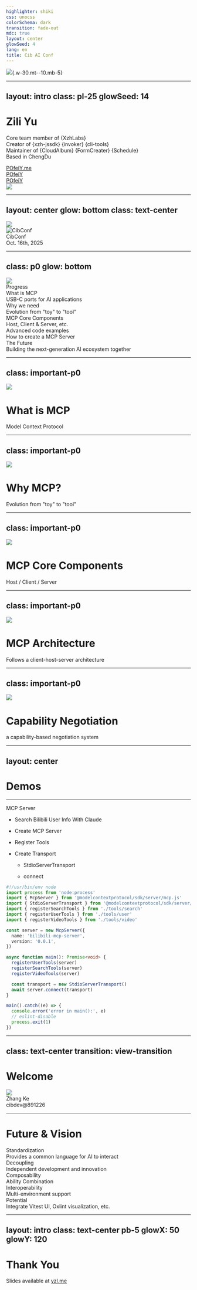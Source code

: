 ```yaml
---
highlighter: shiki
css: unocss
colorSchema: dark
transition: fade-out
mdc: true
layout: center
glowSeed: 4
lang: en
title: Cib AI Conf
---
```


![](/y-logo-animated.svg){.w-30.mt--10.mb-5}

---
layout: intro
class: pl-25
glowSeed: 14
---

<h1 font-serif>Zili Yu</h1>

<div class="[&>*]:important-leading-10 opacity-80">

Core team member of {XzhLabs}<br>
Creator of {xzh-jssdk} {invoker} {cli-tools}<br>
Maintainer of {CloudAlbum} {FormCreater} {Schedule}<br>
Based in ChengDu

</div>

<div my-10 w-min flex="~ gap-1" items-center justify-center>
  <div i-ri-user-3-line op50 ma text-xl />
  <div><a href="https://github.com/POfeiY" target="_blank" class="border-none! font-300">POfeiY.me</a></div>
  <div i-ri-github-line op50 ma text-xl ml4/>
  <div><a href="https://github.com/POfeiY" target="_blank" class="border-none! font-300">POfeiY</a></div>
  <div i-ri-twitter-x-line op50 ma text-xl ml4/>
  <div><a href="https://github.com/POfeiY" target="_blank" class="border-none! font-300">POfeiY</a></div>
</div>

<img src="https://avatars.githubusercontent.com/u/18592121?v=4" rounded-full w-35 abs-tr mt-32 mr-30 />

<!--
...

各位老师晚上好，很开心又在技术部落与大家相遇，先简单自我介绍下。

余自立，技术服务中心兴智汇团队前端应用开发工程师，负责团队内的通用组件建设和工具库开发等事项，目前办公地点是在成都会展场地，期待公司其他场地的老师出差来成都时可以约一个火锅局

接着我们开始今天的正题
-->

---
layout: center
glow: bottom
class: text-center
---

<img src="/dark.svg" w-140 />

<div abs-br mx-10 my-11 flex="~ gap-2 items-center" text-left op75>
  <img src="/anthropic-logo.svg" h-8 alt="CibConf">
  <div>
    <div text-lg>CibConf</div>
    <div text-xs opacity-75>Oct. 16th, 2025</div>
  </div>
</div>

<!--
**(讲者台词)**

AI火了这么几年，相信在座的同学都有思考，对于前端应用开发有没有合适的timing切入,很好的入场时机？

就社区生态环境来看：

“首先，**模型能力**出现了质的飞跃。像GPT-4、Claude Sonnet4、Gemini等这些模型，它们的理解和推理能力已经强大到可以作为我们日常开发的得力助手。”

“其次，**社区空前活跃**。无论你遇到什么问题，几乎都能在开源社区找到答案、工具或者灵感。”

“最后，也是最重要的，**工具链越来越成熟**。我们不再需要从零开始研究算法，而是可以像搭乐高一样，利用现成的工具快速构建出强大的AI应用。”

“所以，今天分享的目标很简单：和大家一起学习modelcontextprotocol协议和SDK，会后大家可以尝试把一个‘聪明的聊天机器人’，升级成一个能解决实际问题的‘智能助手’。

进而扩展AI应用研发的能力储备。

本次分享不涉及复杂的数学和算法，重点关注应用和实践。”

-->

---
class: p0
glow: bottom
---

<div class="grid grid-cols-[3fr_4fr] gap-4 h-full">

  <div ma flex="~ col gap-2 items-center">
    <img src="/dark.svg" w-80 />
    <div text-orange text-sm bg-orange:10 px2 rounded>Progress</div>
  </div>

  <div border="l main" h-full py10 flex="~ col gap-6 justify-center">
    <div flex="~ gap-2" relative v-click>
      <div i-material-symbols:check-circle text-green text-3xl ml--4.5 flex-none />
      <div flex="~ col gap-1">
        <div text-xl>What is MCP</div>
        <div op65 text-sm>
          USB-C ports for AI applications
        </div>
      </div>
    </div>
    <div flex="~ gap-2" relative v-click>
      <div i-material-symbols:check-circle text-green text-3xl ml--4.5 flex-none />
      <div flex="~ col gap-1">
        <div text-xl>Why we need</div>
        <div op65 text-sm>
          Evolution from "toy" to "tool"
        </div>
      </div>
    </div>
    <div flex="~ gap-2" relative v-click>
      <div i-material-symbols:build-circle text-orange text-3xl ml--4.5 flex-none />
      <div flex="~ col gap-1">
        <div text-xl>MCP Core Components</div>
        <div op65 text-sm>
          Host, Client & Server, etc.
        </div>
      </div>
    </div>
    <div flex="~ gap-2" relative v-click>
      <div i-material-symbols:build-circle text-orange text-3xl ml--4.5 flex-none />
      <div flex="~ col gap-1">
        <div text-xl>Advanced code examples</div>
        <div op65 text-sm>
          How to create a MCP Server
        </div>
      </div>
    </div>
    <div flex="~ gap-2" relative v-click>
      <div i-material-symbols:lightbulb-circle text-gray text-3xl ml--4.5 flex-none />
      <div flex="~ col gap-1">
        <div text-xl>The Future</div>
        <div op65 text-sm>
          Building the next-generation AI ecosystem together
        </div>
      </div>
    </div>
  </div>
</div>

<!--
关于模型上下文协议的内容，今天分享的内容如上：

主要有以下几个内容

[click] 关于对MCP概念的初识，什么是MCP

And then [click] 为什么会有MCP以及它能做什么.

[click] MCP的核心组件和架构.

[click] 案例展示（MCP Server demo和AI助手）.

[click] And finally, 思考总结和未来，作为前端应用开发者我们如何乘上“东风”.

-->

---
class: important-p0
---

<div flex="~ gap-2 items-center" h-full>
<div flex="~ items-center" w-140 p-8><img src="/mcp-simple-diagram.png" w-120 /></div>
<div flex="~ col gap-2 justify-center">

# What is MCP

Model Context Protocol

</div>
</div>

<!--
模型上下文协议（MCP）是一个创新的开源协议，它重新定义了大语言模型（LLM）与外部世界的互动方式。MCP 提供了一种标准化方法，使任意大语言模型能够轻松连接各种数据源和工具，实现信息的无缝访问和处理。MCP 就像是 AI 应用程序的 USB-C 接口，为 AI 模型提供了一种标准化的方式来连接不同的数据源和工具。

“现在每个模型、每个框架，它们定义和调用工具的方式都不一样，就像是各种‘方言’。我为GPT写的工具，给Claude用可能就得改。这极大地阻碍了工具的复用和生态的发展。”

未来，MCP作为AI世界的“普通话”

1.  **核心定义**：MCP 是一个**开放的、标准化的协议**，旨在连接 AI 应用与各类外部系统。这些外部系统可以是**数据源**（如本地文件、数据库）、**工具**（如搜索引擎、计算器），甚至是**工作流**（如调用 Figma API、执行一段脚本）。

2.  **核心类比**：
    *   **USB-C (通用连接)**：MCP 提供了一个标准接口，让任何 AI 模型或 Agent 都能轻松地“接入”任何支持 MCP 的应用或系统，并与之交换信息、执行任务。
    *   **LSP (专业深化)**：对于开发者而言，也可以将它理解为 **AI 时代的“语言服务器协议”**。LSP 解耦了语言能力和编辑器，而 MCP 则解耦了**上下文理解、工具使用能力**和 AI 模型本身。

3.  **目标**：打破 AI 应用与外部世界之间的壁垒，让 AI 不再是一个封闭的“大脑”，而是能够感知环境、使用工具、并与我们日常的应用无缝协作的智能伙伴。

使用 MCP，在Claude 或 ChatGPT 等 AI 应用程序可以连接到数据源（例如本地文件、数据库）、工具（例如搜索引擎、计算器）和工作流（例如专门的提示）——使它们能够访问关键信息并执行任务。
可以将 MCP 想象成 AI 应用的 USB-C 端口。正如 USB-C 提供了一种连接电子设备的标准化方式，MCP 也提供了一种将 AI 应用连接到外部系统的标准化方式。

-->

---
class: important-p0
---

<div flex="~ gap-2 items-center" h-full>
<div flex="~ items-center" w-140 p-8><img src="/why-mcp.png" w-120 /></div>
<div flex="~ col gap-2 justify-center">

# Why MCP?

Evolution from "toy" to "tool"

</div>
</div>

<!--
当前的 AI 应用虽然强大，但大多运行在如chatbot“沙箱”中，缺乏与真实世界数据的联动。而MCP的出现，正是为了解决这一核心痛点：

*   **痛点一：重复造轮子，集成成本高昂**
    *   每个想要集成 AI 的应用，都必须自行设计一套与模型交互、提供上下文的方案。这导致了巨大的开发浪费和高度的实现复杂性。

*   **痛点二：上下文质量决定 AI 能力上限**
    *   AI 的表现力高度依赖于上下文的质量。如何安全、高效地将动态、复杂的上下文（如整个代码库、Notion 数据库、实时终端输出）提供给模型，是一个巨大的挑战。

*   **痛点三：生态割裂，无法形成合力**
    *   应用、工具和 AI 模型之间形成了“生态孤岛”，用户的 Notion 无法与他的开发工具对话，AI 助手也无法操作他在 Figma 上的设计。

**MCP 通过为生态系统中的不同角色创造价值，来解决这些问题：**

*   **对于开发者**：极大降低了构建和集成 AI 应用的复杂性，可以专注于核心业务逻辑。
*   **对于 AI 应用/Agent**：可以接入一个庞大的、不断增长的工具和数据生态，从而获得更强大的能力。
*   **对于最终用户**：将获得更智能、更个性化的 AI 体验。想象一下：
    *   你的 AI 助手能直接读取你的**个人日历**为你安排会议。
    *   AI 可以根据你在 **Figma** 中的设计稿，自动生成完整的前端应用。
    *   企业级 Chatbot 能连接内网的多个数据库，让你用自然语言进行复杂的数据分析。

-->

---
class: important-p0
---

<div flex="~ gap-2 items-center" h-full>
<div flex="~ items-center" w-140 p-8><img src="/mcp-core.png" w-120 /></div>
<div flex="~ col gap-2 justify-center">

# MCP Core Components

Host / Client / Server

</div>
</div>

<!--

接下来我们一起来了解下MCP中的核心部件：

#### **1. Host (宿主环境 / 外部系统)**

*   **角色**：任何能够提供数据、工具或能力的外部系统。
*   **例子**：VS Code (提供代码和终端)、**Figma** (提供设计稿信息)、**Google Calendar** (提供日程数据)、本地文件系统。
*   **职责**：通过实现一系列**上下文提供者 (Context Provider)**，将自身的特定能力“广播”出去，供 Client 查询和调用。

这里以Vscode Studio为例，以它作为主机建立与MCP服务器连接，如Sentry,它在运行时会实例化一个MCP客户端对象，用于维护与Sentry MCP服务器的连接；且保持MCP客户端和MCP服务器之间1对1关系

#### **2. Client (客户端 / AI Agent)**

*   **角色**：消费上下文并提供智能服务的 AI 模型或 Agent。
*   **例子**：任何基于大语言模型（如 Gemini, Claude）构建的智能体。
*   **职责**：向 Host 查询可用的上下文和工具，并根据任务需求，通过 Server 发起请求，获取信息或执行操作。
*   **功能**：采样（Sampling），支持服务器发起的代理行为和递归 LLM 交互。

同时MCP 还定义了客户端可以公开的原语。这些原语允许 MCP 服务器开发者构建更丰富的交互。

1、采样：允许服务器向客户端的 AI 应用程序请求语言模型补全。

当服务器的作者想要访问语言模型，但又希望保持模型独立性，并且不在其 MCP 服务器中包含语言模型 SDK 时，此功能非常有用。他们可以使用此sampling/complete方法向客户端的 AI 应用程序请求语言模型补全。

2、启发式：允许服务器向用户请求更多信息。当服务器开发者想要从用户那里获取更多信息，或者请求用户确认某个操作时，此功能非常有用。他们可以使用此elicitation/request方法向用户请求更多信息。

3、日志记录：使服务器能够向客户端发送日志消息以进行调试和监控。

#### **3. Server (协议服务器)**

*   **角色**：Host 和 Client 之间的通信枢纽，通常以 JSON-RPC 的形式实现。
*   **职责**：管理和路由双方的请求和响应，确保通信的标准化和可靠性。
*   **功能**：
  - 资源（Resources）: 供用户或 AI 模型使用的上下文和数据（如文件内容、数据库记录、API响应等）
  - 提示（Prompts）: 供用户使用的模板化消息和工作流（如系统提示、示例等）
  - 工具（Tools）: 供 AI 模型执行的函数（如有文件操作、API调用、数据库查询等）

每种基元类型都有相关的方法，用于发现（*/list）、检索（*/get），以及在某些情况下执行（tools/call）。MCP 客户端将使用这些*/list方法来发现可用的基元。例如，客户端可以先列出所有可用的工具（tools/list），然后执行它们。这种设计允许列表动态化。
举个具体的例子，假设有一个 MCP 服务器，它提供数据库的上下文信息。它可以提供查询数据库的工具、包含数据库模式的资源，以及包含与工具交互的少量示例的提示。

eg. 这里我们设想一个场景：我是一名客户经理我今天有一笔待采集的尽调任务，该任务需要将客户公司的办公区、财务对账单、营业执照等照片素材上传到这笔尽调任务中，我们是否就可以给AI助手安排一个这样的任务：请查询我今天的一笔待采集的尽调任务，该任务名称xxx，再从云相册中查询带有xxx公司的财务对账单、应用执照标签的素材上传到这笔任务中。

其中我们的尽调MCP Server是否可以提供如下tools，如检索任务、上传素材；云相册MCP Server提供如查询素材tools，基于xzh Host环境调用大模型完成任务分析以及规划，申请客户端完成任务数据查询、素材上传、素材查询等API调用，从技术设计的角度来看是可行，如果在座的有尽调业务场景的老师可以尝试着设计实现下，这里提供这样一个设想。
-->

---
class: important-p0
---

<div flex="~ gap-2 items-center" h-full>
<div flex="~ items-center" w-140 p-8><img src="/mcp-archi.png" w-120 /></div>
<div flex="~ col gap-2 justify-center">

# MCP Architecture

Follows a client-host-server architecture

</div>
</div>

<!--
接下来我们来一起了解下MCP的设计框架：

MCP 采用客户端-服务器架构，其中 MCP 主机（例如Claude Code或Claude Desktop等 AI 应用程序）与一个或多个 MCP 服务器建立连接。MCP 主机通过为每个 MCP 服务器创建一个 MCP 客户端来实现这一点。每个 MCP 客户端与其对应的 MCP 服务器保持一对一的专用连接。

MCP内部分为数据层和传输层：

1、数据层：定义基于 JSON-RPC 的客户端-服务器通信协议，包括生命周期管理，以及核心原语，如工具、资源、提示和通知。

2、传输层：定义实现客户端和服务器之间数据交换的通信机制和通道，包括特定于传输的连接建立、消息框架和授权。支持两种传输机制：Stdio标准传输和流式HTTP传输（用 HTTP POST 协议发送客户端到服务器的消息，并可选地使用服务器发送事件来实现流式传输功能。此传输协议支持远程服务器通信，并支持标准 HTTP 身份验证方法，包括持有者令牌、API 密钥和自定义标头）

Visual Studio Code充当MCP主机。当Visual Studio Code 建立与 MCP 服务器（例如 Sentry MCP 服务器）的连接时，Visual Studio Code 运行时会实例化一个 MCP 客户端对象，用于维护与 Sentry MCP 服务器的连接。当 Visual Studio Code 随后连接到另一个 MCP 服务器（例如本地文件系统服务器）时，Visual Studio Code 运行时会实例化另一个 MCP 客户端对象来维护此连接，从而保持 MCP 客户端与 MCP 服务器之间的一对一关系。

这里MCP服务器指的是提供上下文数据的程序，无论其运行在何处。MCP 服务器可以在本地或远程执行。例如，当 Claude Desktop 启动文件系统服务器时，由于使用 STDIO 传输，该服务器在同一台计算机上本地运行。这通常被称为“本地”MCP 服务器。官方 Sentry MCP 服务器运行在 Sentry 平台上，并使用 Streamable HTTP 传输。这通常被称为“远程”MCP 服务器。
-->

---
class: important-p0
---

<div flex="~ gap-2 items-center" h-full>
<div flex="~ items-center" w-140 p-8><img src="/mcp-capabilities.png" w-120 /></div>
<div flex="~ col gap-2 justify-center">

# Capability Negotiation

a capability-based negotiation system

</div>
</div>

<!--
模型上下文协议 (MCP) 使用基于功能的协商系统，客户端和服务器在初始化期间明确声明其支持的功能。功能决定了会话期间可用的协议功能和原语。

1、服务器声明资源订阅、工具支持和提示模板等功能
2、客户声明诸如采样支持和通知处理等功能
3、双方必须在整个会话期间尊重声明的能力
4、可以通过协议扩展来协商附加功能

*   **基础协议**：MCP的核心通信协议基于JSON-RPC 2.0消息格式。这是一种轻量级的远程过程调用协议，使用JSON作为数据格式。MCP连接是状态化的，允许在连接的生命周期内进行多次请求和响应。协议还支持 服务器和客户端的能力协商，使得双方在通信开始时可以确定彼此支持的功能。。
*   **通信方式**：MCP使用JSON-RPC 2.0消息在主机（发起连接的大型语言模型应用）、客户端（主机应用内的连接器)和服务器（提供上下文和能力的外部服务）之间建立通信

如图所示，Host初始化Client，后Client与Server进行通信获取可用的能力（如Tools清单、Prompts、Resource等）。当接收到用户指令或模型结果后，client会发起server的调用，比如API接口调用，待服务器返回后将结果再送给大模型组合成一个完成的答复呈现给用户。

同时允许服务器向用户请求更多信息。当服务器开发者想要从用户那里获取更多信息，或者请求用户确认某个操作时，此功能非常有用。他们可以使用此elicitation/request方法向用户请求更多信息。

当然还有如Notification等通知功能支持服务端与客户端之间通信（资源更新、客户端状态变更），有兴趣的同学可以查阅官网进行了解。
-->

---
layout: center
---

<h1 important-text-5xl font-serif>Demos</h1>

<!-- 接下来我们来演示2个demo功能 -->

---

<div grid="~ cols-[3fr_4fr] gap-4">

<div>

<div font-serif text-2em my6>MCP Server</div>

<v-clicks>

- Search Bilibili User Info With Claude

- Create MCP Server

- Register Tools

- Create Transport
  - StdioServerTransport

  - connect

</v-clicks>

</div>
<div v-click="1">

```ts {*|9-12|15-17|19-20|*}{at:2}
#!/usr/bin/env node
import process from 'node:process'
import { McpServer } from '@modelcontextprotocol/sdk/server/mcp.js'
import { StdioServerTransport } from '@modelcontextprotocol/sdk/server/stdio.js'
import { registerSearchTools } from './tools/search'
import { registerUserTools } from './tools/user'
import { registerVideoTools } from './tools/video'

const server = new McpServer({
  name: 'bilibili-mcp-server',
  version: '0.0.1',
})

async function main(): Promise<void> {
  registerUserTools(server)
  registerSearchTools(server)
  registerVideoTools(server)

  const transport = new StdioServerTransport()
  await server.connect(transport)
}

main().catch((e) => {
  console.error('error in main():', e)
  // eslint-disable
  process.exit(1)
})
```

</div>
</div>

<!--
因时间原因这里就演示一个Mcp Server的案例，功能是基于modelcontextprotocol/sdk typescript开发一个Server集成到Claude查询一个B站的up信息的功能.

该SDK目前已支持Python/Node/Java/Kotlin/C#等语言

相信B站大家都很熟悉了

 [click] 这里先来看看示例代码

[click] 首先我们需要新建一个MCP服务

[click] 注册我们所需要用到的tools，这里可以看到我们有查询用户tool、查询视频tool、查询视频详情tool

[click] 新建一个标准通信通道，并完成服务链接.

这样我们就完成一个MCP Server的开发，然后我们打开Claude，注册我们刚新建的这个服务（打开MCP Server配置文件展示），展示下tool清单，尝试调用查询用户功能，试试我们能否成功（这里我们也是碰下运气，因近期b站有网络请求的风控验证，会导致API调用失败），可看到我们注册到Claude客户端的tool已经被调用（如失败，虽然请求被拒绝，但是功能是已经打通）

接下来还有点时间，给大家再演示下Gemini cli集成mcp-chrome-bridge的效果，我们先run一下Gemini，让它帮我们打开B站首页，收集首页推荐视频的内容，总结一下用户的对于视频喜好的分类，并写入到本地的README.md文件中
-->

---
class: text-center
transition: view-transition
---

<h1 font-serif text-4xl mt-20 important-mb-16>Welcome </h1>

<div flex="~ gap-18 items-center justify-center" >
  <div flex="~ col items-center" v-click>
    <img src="/zhangke.JPG" rounded-full w-30 mb4 view-transition-contributor-webfansplz duration-1000 />
    <div>Zhang Ke</div>
    <div font-mono text-sm op50>cibdev@891226</div>
  </div>
</div>

<!--
接下来请xzh团队的张可老师演示xzh基于MCP协议研发的AI助手以及核心功能的讲解，请张可老师投屏演示
-->

---

<h1 font-serif text-4xl>Future & Vision</h1>

<div grid="~ cols-3 gap-3" py4>
  <div v-click flex="~ col gap-1" p4 rounded bg-teal:15 text-teal1>
    <div text-3xl i-ph:chart-donut-duotone text-teal mb2 />
    <div>Standardization</div>
    <div text-xs op50>Provides a common language for AI to interact</div>
  </div>

  <div v-click flex="~ col gap-1" p4 rounded bg-orange:15 text-orange1>
    <div text-3xl i-ph:package-duotone text-orange mb2 />
    <div>Decoupling</div>
    <div text-xs op50>Independent development and innovation</div>
  </div>

  <div v-click flex="~ col gap-1" p4 rounded bg-yellow:15 text-yellow1>
    <div text-3xl i-ph-chart-line-up-duotone text-yellow mb2 />
    <div>Composability</div>
    <div text-xs op50>Ability Combination</div>
  </div>

  <div v-click flex="~ col gap-1" p4 rounded bg-red:15 text-red1>
    <div text-3xl i-ph:bug-beetle-duotone text-red mb2 />
    <div>Interoperability</div>
    <div text-xs op50>Multi-environment support</div>
  </div>

  <div v-click flex="~ col gap-1" p4 rounded bg-purple:15 text-purple1>
    <div text-3xl i-ph:stack-plus-duotone text-purple mb2 />
    <div>Potential</div>
    <div text-xs op50>Integrate Vitest UI, Oxlint visualization, etc.</div>
  </div>
</div>

<!--
最后我们做个简短的总结：

**未来展望：**

MCP 不仅仅是一个协议，它是一个创建**开放、协作、繁荣的 AI 工具生态**的蓝图。在这个生态中，开发者可以创造出各种各样的“上下文插件”，而用户则可以像逛应用商店一样，为自己的 AI 助手挑选和安装新的能力。这最终将推动 AI 从一个强大的信息处理器，进化为能够真正理解我们、并为我们执行任务的智能伙伴。

[click] 标准化， 为 AI 与外部世界的交互提供了通用语言 [click] 揭耦, 让应用、工具和 AI 模型可以独立发展和创新[click] 能力组合共创, 允许将来自不同 Host 的能力组合起来，完成更复杂的任务[click] 互操作性，让一个 AI Agent 有潜力在任何支持 MCP 的环境（IDE、浏览器、操作系统）中运行.

[click] 潜力无上限，每一个开发者都是创造者，用你们的潜力构建自己的agent.

当然伴随着技术迭代提升，需要我们去学习掌握的内容也会不断扩充，如prompt\system prompt\agent\function caling\mcp\agent2agent等，期待下次主题分享会再见，感谢大家。
-->

---
layout: intro
class: text-center pb-5
glowX: 50
glowY: 120
---

<h1 font-serif important-text-5em>Thank You</h1>

Slides available at [yzl.me](https://github.com/POfeiY)
